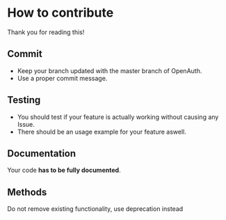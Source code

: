 # How to contribute
Thank you for reading this!

## Commit
* Keep your branch updated with the master branch of OpenAuth.
* Use a proper commit message.

## Testing
* You should test if your feature is actually working without causing any Issue.
* There should be an usage example for your feature aswell.

## Documentation
Your code **has to be fully documented**.

## Methods
Do not remove existing functionality, use deprecation instead
